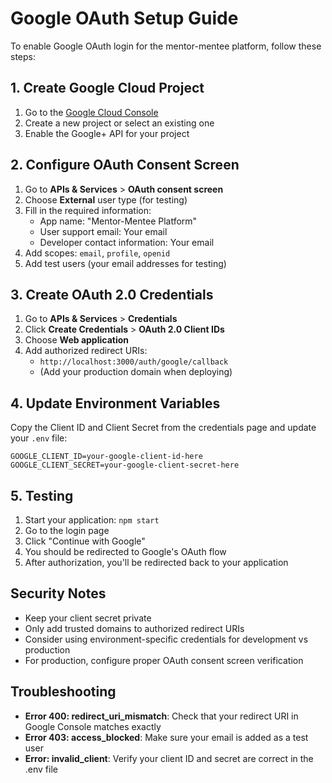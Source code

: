 # Google OAuth Setup Guide

To enable Google OAuth login for the mentor-mentee platform, follow these steps:

## 1. Create Google Cloud Project

1. Go to the [Google Cloud Console](https://console.cloud.google.com/)
2. Create a new project or select an existing one
3. Enable the Google+ API for your project

## 2. Configure OAuth Consent Screen

1. Go to **APIs & Services** > **OAuth consent screen**
2. Choose **External** user type (for testing)
3. Fill in the required information:
   - App name: "Mentor-Mentee Platform"
   - User support email: Your email
   - Developer contact information: Your email
4. Add scopes: `email`, `profile`, `openid`
5. Add test users (your email addresses for testing)

## 3. Create OAuth 2.0 Credentials

1. Go to **APIs & Services** > **Credentials**
2. Click **Create Credentials** > **OAuth 2.0 Client IDs**
3. Choose **Web application**
4. Add authorized redirect URIs:
   - `http://localhost:3000/auth/google/callback`
   - (Add your production domain when deploying)

## 4. Update Environment Variables

Copy the Client ID and Client Secret from the credentials page and update your `.env` file:

```env
GOOGLE_CLIENT_ID=your-google-client-id-here
GOOGLE_CLIENT_SECRET=your-google-client-secret-here
```

## 5. Testing

1. Start your application: `npm start`
2. Go to the login page
3. Click "Continue with Google"
4. You should be redirected to Google's OAuth flow
5. After authorization, you'll be redirected back to your application

## Security Notes

- Keep your client secret private
- Only add trusted domains to authorized redirect URIs
- Consider using environment-specific credentials for development vs production
- For production, configure proper OAuth consent screen verification

## Troubleshooting

- **Error 400: redirect_uri_mismatch**: Check that your redirect URI in Google Console matches exactly
- **Error 403: access_blocked**: Make sure your email is added as a test user
- **Error: invalid_client**: Verify your client ID and secret are correct in the .env file
